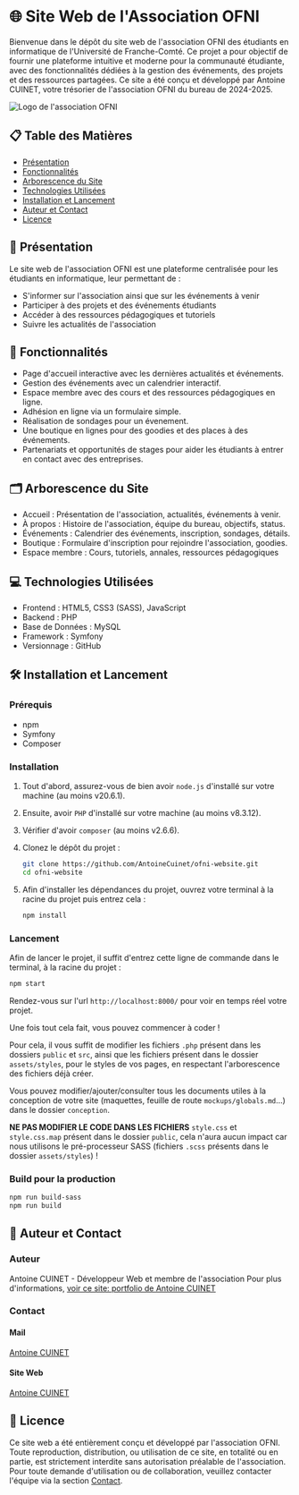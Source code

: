 # 🌐 Site Web de l'Association OFNI

Bienvenue dans le dépôt du site web de l'association OFNI des étudiants en informatique de l'Université de Franche-Comté. Ce projet a pour objectif de fournir une plateforme intuitive et moderne pour la communauté étudiante, avec des fonctionnalités dédiées à la gestion des événements, des projets et des ressources partagées.
Ce site a été conçu et développé par Antoine CUINET, votre trésorier de l'association OFNI du bureau de 2024-2025.

![Logo de l'association OFNI](screenshot.png)

## 📋 Table des Matières

- [Présentation](#-présentation)
- [Fonctionnalités](#-fonctionnalités)
- [Arborescence du Site](#️-arborescence-du-site)
- [Technologies Utilisées](#-technologies-utilisées)
- [Installation et Lancement](#️-installation-et-lancement)
- [Auteur et Contact](#-auteur-et-contact)
- [Licence](#-licence)

## 📖 Présentation

Le site web de l'association OFNI est une plateforme centralisée pour les étudiants en informatique, leur permettant de :

- S'informer sur l'association ainsi que sur les événements à venir
- Participer à des projets et des événements étudiants
- Accéder à des ressources pédagogiques et tutoriels
- Suivre les actualités de l'association

## 🚀 Fonctionnalités

- Page d'accueil interactive avec les dernières actualités et événements.
- Gestion des événements avec un calendrier interactif.
- Espace membre avec des cours et des ressources pédagogiques en ligne.
- Adhésion en ligne via un formulaire simple.
- Réalisation de sondages pour un évenement.
- Une boutique en lignes pour des goodies et des places à des événements.
- Partenariats et opportunités de stages pour aider les étudiants à entrer en contact avec des entreprises.

## 🗂️ Arborescence du Site

- Accueil : Présentation de l'association, actualités, événements à venir.
- À propos : Histoire de l'association, équipe du bureau, objectifs, status.
- Événements : Calendrier des événements, inscription, sondages, détails.
- Boutique : Formulaire d'inscription pour rejoindre l'association, goodies.
- Espace membre : Cours, tutoriels, annales, ressources pédagogiques

## 💻 Technologies Utilisées

- Frontend : HTML5, CSS3 (SASS), JavaScript
- Backend : PHP
- Base de Données : MySQL
- Framework : Symfony
- Versionnage : GitHub

## 🛠️ Installation et Lancement

### Prérequis

- npm
- Symfony
- Composer

### Installation

1. Tout d'abord, assurez-vous de bien avoir `node.js` d'installé sur votre machine (au moins v20.6.1).
2. Ensuite, avoir `PHP` d'installé sur votre machine (au moins v8.3.12).
3. Vérifier d'avoir `composer` (au moins v2.6.6).

4. Clonez le dépôt du projet :

    ```bash
    git clone https://github.com/AntoineCuinet/ofni-website.git
    cd ofni-website
    ```

5. Afin d'installer les dépendances du projet, ouvrez votre terminal à la racine du projet puis entrez cela :

    ```bash
    npm install
    ```

### Lancement

Afin de lancer le projet, il suffit d'entrez cette ligne de commande dans le terminal, à la racine du projet :

```bash
npm start
```

Rendez-vous sur l'url `http://localhost:8000/` pour voir en temps réel votre projet.

Une fois tout cela fait, vous pouvez commencer à coder !

Pour cela, il vous suffit de modifier les fichiers `.php` présent dans les dossiers `public` et `src`, ainsi que les fichiers présent dans le dossier `assets/styles`, pour le styles de vos pages, en respectant l'arborescence des fichiers déjà créer.

Vous pouvez modifier/ajouter/consulter tous les documents utiles à la conception de votre site (maquettes, feuille de route `mockups/globals.md`...) dans le dossier `conception`.

**NE PAS MODIFIER LE CODE DANS LES FICHIERS** `style.css` et `style.css.map` présent dans le dossier `public`, cela n'aura aucun impact car nous utilisons le pré-processeur SASS (fichiers `.scss` présents dans le dossier `assets/styles`) !

### Build pour la production

```bash
npm run build-sass
npm run build
```

## 👥 Auteur et Contact

### Auteur

Antoine CUINET - Développeur Web et membre de l'association
Pour plus d'informations, [voir ce site: portfolio de Antoine CUINET](https://acuinet.fr/)

### Contact

#### Mail

[Antoine CUINET](mailto:antoine@acuinet.fr)

#### Site Web

[Antoine CUINET](https://acuinet.fr/)

## 📜 Licence

Ce site web a été entièrement conçu et développé par l'association OFNI. Toute reproduction, distribution, ou utilisation de ce site, en totalité ou en partie, est strictement interdite sans autorisation préalable de l'association. Pour toute demande d'utilisation ou de collaboration, veuillez contacter l'équipe via la section [Contact](#contact).
